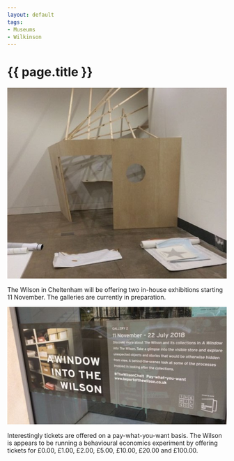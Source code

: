 ```yaml
---
layout: default
tags:
- Museums
- Wilkinson
---
```

# {{ page.title }}

![The Wilson Gallery Preparation](/img/TheWilsonPreparation.jpg)

The Wilson in Cheltenham will be offering two in-house exhibitions starting 11 November.  The galleries are currently in preparation.

![The Wilson Gallery Sign](/img/TheWilsonSign.jpg)

Interestingly tickets are offered on a pay-what-you-want basis.  The Wilson is appears to be running a behavioural economics experiment by offering tickets for £0.00, £1.00, £2.00, £5.00, £10.00, £20.00 and £100.00. 
